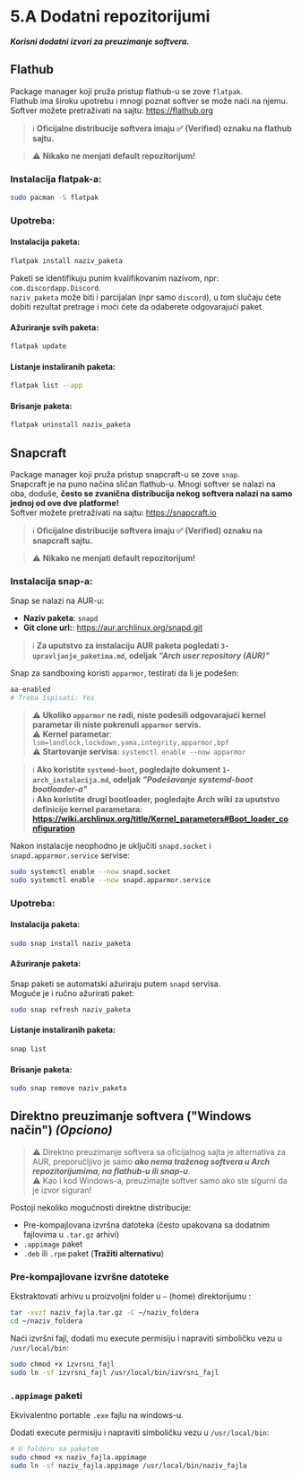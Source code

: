 # 5.A Dodatni repozitorijumi
***Korisni dodatni izvori za preuzimanje softvera.***

## Flathub
Package manager koji pruža pristup flathub-u se zove `flatpak`.  
Flathub ima široku upotrebu i mnogi poznat softver se može naći na njemu.  
Softver možete pretraživati na sajtu: https://flathub.org

> ℹ️ **Oficijalne distribucije softvera imaju ✅ (Verified) oznaku na flathub sajtu.**

> ⚠️ **Nikako ne menjati default repozitorijum!**  

  

### Instalacija flatpak-a:
```sh
sudo pacman -S flatpak
```

### Upotreba:
#### Instalacija paketa:
```sh
flatpak install naziv_paketa
```
Paketi se identifikuju punim kvalifikovanim nazivom, npr: `com.discordapp.Discord`.  
`naziv_paketa` može biti i parcijalan (npr samo `discord`), u tom slučaju ćete dobiti rezultat pretrage i moći ćete da odaberete odgovarajući paket.

#### Ažuriranje svih paketa:
```sh
flatpak update
```

#### Listanje instaliranih paketa:
```sh
flatpak list --app
```

#### Brisanje paketa:
```sh
flatpak uninstall naziv_paketa
```

## Snapcraft
Package manager koji pruža pristup snapcraft-u se zove `snap`.  
Snapcraft je na puno načina sličan flathub-u. Mnogi softver se nalazi na oba, doduše, **često se zvanična distribucija nekog softvera nalazi na samo jednoj od ove dve platforme!**  
Softver možete pretraživati na sajtu: https://snapcraft.io

> ℹ️ **Oficijalne distribucije softvera imaju ✅ (Verified) oznaku na snapcraft sajtu.**

> ⚠️ **Nikako ne menjati default repozitorijum!**  

### Instalacija snap-a:
Snap se nalazi na AUR-u:

- **Naziv paketa**: `snapd`
- **Git clone url:**: https://aur.archlinux.org/snapd.git

> ℹ️ **Za uputstvo za instalaciju AUR paketa pogledati `3-upravljanje_paketima.md`, odeljak *"Arch user repository (AUR)"***

Snap za sandboxing koristi `apparmor`, testirati da li je podešen:
```sh
aa-enabled
# Treba ispisati: Yes
```

> ⚠️ **Ukoliko `apparmor` ne radi, niste podesili odgovarajući kernel parametar ili niste pokrenuli `apparmor` servis.**  
> ⚠️ **Kernel parametar**: `lsm=landlock,lockdown,yama,integrity,apparmor,bpf`  
> ⚠️ **Startovanje servisa**: `systemctl enable --now apparmor`

> ℹ️ **Ako koristite `systemd-boot`, pogledajte dokument `1-arch_instalacija.md`, odeljak *"Podešavanje systemd-boot bootloader-a"***  
> ℹ️ **Ako koristite drugi bootloader, pogledajte Arch wiki za uputstvo definicije kernel parametara: https://wiki.archlinux.org/title/Kernel_parameters#Boot_loader_configuration**

Nakon instalacije neophodno je uključiti `snapd.socket` i `snapd.apparmor.service` servise:
```sh
sudo systemctl enable --now snapd.socket
sudo systemctl enable --now snapd.apparmor.service
```

### Upotreba:
#### Instalacija paketa:
```sh
sudo snap install naziv_paketa
```

#### Ažuriranje paketa:
Snap paketi se automatski ažuriraju putem `snapd` servisa.  
Moguće je i ručno ažurirati paket:  
```sh
sudo snap refresh naziv_paketa
```

#### Listanje instaliranih paketa:
```sh
snap list
```

#### Brisanje paketa:
```sh
sudo snap remove naziv_paketa
```

## Direktno preuzimanje softvera ("Windows način") *(Opciono)*
> ⚠️ Direktno preuzimanje softvera sa oficijalnog sajta je alternativa za AUR, preporučljivo je samo ***ako nema traženog softvera u Arch repozitorijumima, na flathub-u ili snap-u***.  
> ⚠️ Kao i kod Windows-a, preuzimajte softver samo ako ste sigurni da je izvor siguran!

Postoji nekoliko mogućnosti direktne distribucije:
- Pre-kompajlovana izvršna datoteka (često upakovana sa dodatnim fajlovima u `.tar.gz` arhivi)
- `.appimage` paket
- `.deb` ili `.rpm` paket (**Tražiti alternativu**)

### Pre-kompajlovane izvršne datoteke

Ekstraktovati arhivu u proizvoljni folder u `~` (home) direktorijumu :
```sh
tar -xvzf naziv_fajla.tar.gz -C ~/naziv_foldera
cd ~/naziv_foldera
```

Naći izvršni fajl, dodati mu execute permisiju i napraviti simboličku vezu u `/usr/local/bin`:
```sh
sudo chmod +x izvrsni_fajl
sudo ln -sf izvrsni_fajl /usr/local/bin/izvrsni_fajl
```

### `.appimage` paketi

Ekvivalentno portable `.exe` fajlu na windows-u.

Dodati execute permisiju i napraviti simboličku vezu u `/usr/local/bin`:
```sh
# U folderu sa paketom
sudo chmod +x naziv_fajla.appimage
sudo ln -sf naziv_fajla.appimage /usr/local/bin/naziv_fajla
```
